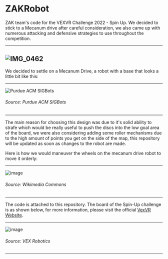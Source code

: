 # ZAKRobot

<p> ZAK team's code for the VEXVR Challenge 2022 - Spin Up. We decided to stick to a Mecanum drive after careful consideration, we also came up with numerous attacking and defensive strategies to use throughout the competition. </p>

-----
![IMG_0462](https://user-images.githubusercontent.com/79311038/192092353-0e156846-1159-4f1c-96f6-259c120a527d.jpeg)
-----

<p> We decided to settle on a Mecanum Drive, a robot with a base that looks a little bit like this: </p>

-----
![Purdue ACM SIGBots](https://user-images.githubusercontent.com/79311038/192092720-cea41f84-a83a-4288-9168-961798a5b25d.png)

###### Source: Purdue ACM SIGBots
-----
<p>
The main reason for choosing this design was due to it's solid ability to strafe which would be really useful to push the discs into the low goal area of the board, we were also considering adding some roller mechanisms due to the high amount of points you get on the side of the map, this repository will be updated as soon as changes to the robot are made. 

Here is how we would maneuver the wheels on the mecanum drive robot to move it orderly:
</p>

---
![image](https://user-images.githubusercontent.com/79311038/192093211-9f1e2bee-388c-4846-b5d4-2d8059d40d0f.png)
###### Source: Wikimedia Commons
---

The code is attached to this repository. The board of the Spin-Up challenge is as shown below, for more information, please visit the official [VexVR Website](https://www.vexrobotics.com).

---
![image](https://user-images.githubusercontent.com/79311038/192093531-41b95c0b-60ed-43a4-a7e4-844f8d80f226.png)
###### Source: VEX Robotics
---
